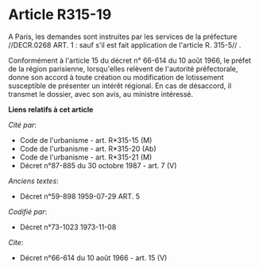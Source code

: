 # Article R315-19

A Paris, les demandes sont instruites par les services de la préfecture //DECR.0268 ART. 1 : sauf s'il est fait application
de l'article R. 315-5// .

Conformément à l'article 15 du décret n° 66-614 du 10 août 1966, le préfet de la région parisienne, lorsqu'elles relèvent de
l'autorité préfectorale, donne son accord à toute création ou modification de lotissement susceptible de présenter un intérêt
régional. En cas de désaccord, il transmet le dossier, avec son avis, au ministre intéressé.

**Liens relatifs à cet article**

_Cité par_:

  - Code de l'urbanisme - art. R*315-15 (M)
  - Code de l'urbanisme - art. R*315-20 (Ab)
  - Code de l'urbanisme - art. R*315-21 (M)
  - Décret n°87-885 du 30 octobre 1987 - art. 7 (V)

_Anciens textes_:

  - Décret n°59-898 1959-07-29 ART. 5

_Codifié par_:

  - Décret n°73-1023 1973-11-08

_Cite_:

  - Décret n°66-614 du 10 août 1966 - art. 15 (V)

